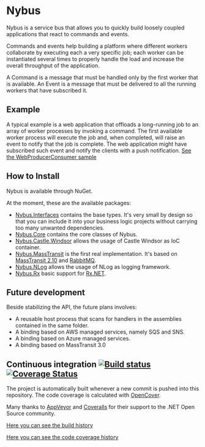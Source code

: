# Nybus

Nybus is a service bus that allows you to quickly build loosely coupled applications that react to commands and events.

Commands and events help building a platform where different workers collaborate by executing each a very specific job; each worker can be instantiated several times to properly handle the load and increase the overall throughput of the application.

A Command is a message that must be handled only by the first worker that is available.
An Event is a message that must be delivered to all the running workers that have subscribed it.

## Example

A typical example is a web application that offloads a long-running job to an array of worker processes by invoking a command. The first available worker process will execute the job and, when completed, will raise an event to notify that the job is complete. The web application might have subscribed such event and notify the clients with a push notification. 
[See the WebProducerConsumer sample](https://github.com/Nybus-project/Nybus/tree/master/samples/WebProducerConsumer)

## How to Install

Nybus is available through NuGet. 

At the moment, these are the available packages:

* [Nybus.Interfaces](https://www.nuget.org/packages/Nybus.Interfaces/) contains the base types. It's very small by design so that you can include it into your business logic projects without carrying too many unwanted dependencies.
* [Nybus.Core](https://www.nuget.org/packages/Nybus.Core/) contains the core classes of Nybus.
* [Nybus.Castle.Windsor](https://www.nuget.org/packages/Nybus.Castle.Windsor/) allows the usage of Castle Windsor as IoC container.
* [Nybus.MassTransit](https://www.nuget.org/packages/Nybus.MassTransit/) is the first real implementation. It's based on [MassTransit 2.10](https://github.com/phatboyg/MassTransit) and [RabbitMQ](http://www.rabbitmq.com/).
* [Nybus.NLog](https://www.nuget.org/packages/Nybus.NLog) allows the usage of NLog as logging framework.
* [Nybus.Rx](https://www.nuget.org/packages/Nybus.Rx) basic support for [Rx.NET](https://github.com/Reactive-Extensions/Rx.NET).

## Future development

Beside stabilizing the API, the future plans involves:

* A reusable host process that scans for handlers in the assemblies contained in the same folder.
* A binding based on AWS managed services, namely SQS and SNS.
* A binding based on Azure managed services.
* A binding based on MassTransit 3.0

## Continuous integration [![Build status](https://ci.appveyor.com/api/projects/status/x8o0xh40cdf6a67l?svg=true)](https://ci.appveyor.com/project/Kralizek/nybus) [![Coverage Status](https://coveralls.io/repos/Nybus-project/Nybus/badge.svg?branch=master&service=github)](https://coveralls.io/github/Nybus-project/Nybus?branch=master)

The project is automatically built whenever a new commit is pushed into this repository.
The code coverage is calculated with [OpenCover](https://github.com/OpenCover/opencover).

Many thanks to [AppVeyor](http://www.appveyor.com/) and [Coveralls](https://coveralls.io/) for their support to the .NET Open Source community.

[Here you can see the build history](https://ci.appveyor.com/project/Kralizek/nybus/history)

[Here you can see the code coverage history](https://coveralls.io/github/Nybus-project/Nybus)